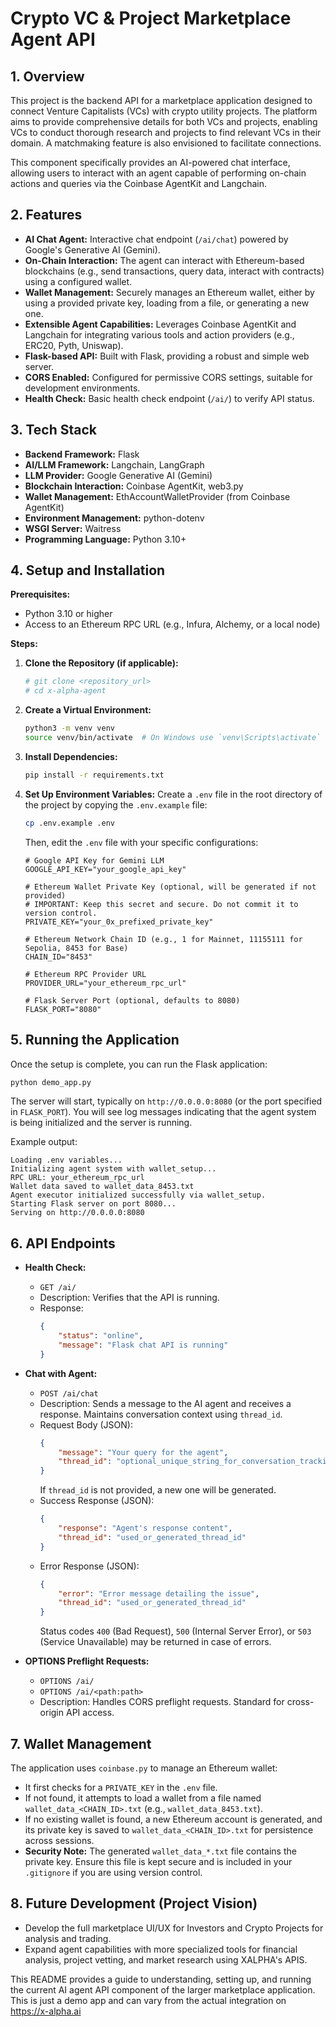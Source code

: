 # Crypto VC & Project Marketplace Agent API

## 1. Overview

This project is the backend API for a marketplace application designed to connect Venture Capitalists (VCs) with crypto utility projects. The platform aims to provide comprehensive details for both VCs and projects, enabling VCs to conduct thorough research and projects to find relevant VCs in their domain. A matchmaking feature is also envisioned to facilitate connections.

This component specifically provides an AI-powered chat interface, allowing users to interact with an agent capable of performing on-chain actions and queries via the Coinbase AgentKit and Langchain.

## 2. Features

*   **AI Chat Agent:** Interactive chat endpoint (`/ai/chat`) powered by Google's Generative AI (Gemini).
*   **On-Chain Interaction:** The agent can interact with Ethereum-based blockchains (e.g., send transactions, query data, interact with contracts) using a configured wallet.
*   **Wallet Management:** Securely manages an Ethereum wallet, either by using a provided private key, loading from a file, or generating a new one.
*   **Extensible Agent Capabilities:** Leverages Coinbase AgentKit and Langchain for integrating various tools and action providers (e.g., ERC20, Pyth, Uniswap).
*   **Flask-based API:** Built with Flask, providing a robust and simple web server.
*   **CORS Enabled:** Configured for permissive CORS settings, suitable for development environments.
*   **Health Check:** Basic health check endpoint (`/ai/`) to verify API status.

## 3. Tech Stack

*   **Backend Framework:** Flask
*   **AI/LLM Framework:** Langchain, LangGraph
*   **LLM Provider:** Google Generative AI (Gemini)
*   **Blockchain Interaction:** Coinbase AgentKit, web3.py
*   **Wallet Management:** EthAccountWalletProvider (from Coinbase AgentKit)
*   **Environment Management:** python-dotenv
*   **WSGI Server:** Waitress
*   **Programming Language:** Python 3.10+

## 4. Setup and Installation

**Prerequisites:**
*   Python 3.10 or higher
*   Access to an Ethereum RPC URL (e.g., Infura, Alchemy, or a local node)

**Steps:**

1.  **Clone the Repository (if applicable):**
    ```bash
    # git clone <repository_url>
    # cd x-alpha-agent
    ```

2.  **Create a Virtual Environment:**
    ```bash
    python3 -m venv venv
    source venv/bin/activate  # On Windows use `venv\Scripts\activate`
    ```

3.  **Install Dependencies:**
    ```bash
    pip install -r requirements.txt
    ```

4.  **Set Up Environment Variables:**
    Create a `.env` file in the root directory of the project by copying the `.env.example` file:
    ```bash
    cp .env.example .env
    ```
    Then, edit the `.env` file with your specific configurations:
    ```env
    # Google API Key for Gemini LLM
    GOOGLE_API_KEY="your_google_api_key"

    # Ethereum Wallet Private Key (optional, will be generated if not provided)
    # IMPORTANT: Keep this secret and secure. Do not commit it to version control.
    PRIVATE_KEY="your_0x_prefixed_private_key"

    # Ethereum Network Chain ID (e.g., 1 for Mainnet, 11155111 for Sepolia, 8453 for Base)
    CHAIN_ID="8453"

    # Ethereum RPC Provider URL
    PROVIDER_URL="your_ethereum_rpc_url"

    # Flask Server Port (optional, defaults to 8080)
    FLASK_PORT="8080"
    ```

## 5. Running the Application

Once the setup is complete, you can run the Flask application:

```bash
python demo_app.py
```

The server will start, typically on `http://0.0.0.0:8080` (or the port specified in `FLASK_PORT`). You will see log messages indicating that the agent system is being initialized and the server is running.

Example output:
```
Loading .env variables...
Initializing agent system with wallet_setup...
RPC URL: your_ethereum_rpc_url
Wallet data saved to wallet_data_8453.txt
Agent executor initialized successfully via wallet_setup.
Starting Flask server on port 8080...
Serving on http://0.0.0.0:8080
```

## 6. API Endpoints

*   **Health Check:**
    *   `GET /ai/`
    *   Description: Verifies that the API is running.
    *   Response:
        ```json
        {
            "status": "online",
            "message": "Flask chat API is running"
        }
        ```

*   **Chat with Agent:**
    *   `POST /ai/chat`
    *   Description: Sends a message to the AI agent and receives a response. Maintains conversation context using `thread_id`.
    *   Request Body (JSON):
        ```json
        {
            "message": "Your query for the agent",
            "thread_id": "optional_unique_string_for_conversation_tracking"
        }
        ```
        If `thread_id` is not provided, a new one will be generated.
    *   Success Response (JSON):
        ```json
        {
            "response": "Agent's response content",
            "thread_id": "used_or_generated_thread_id"
        }
        ```
    *   Error Response (JSON):
        ```json
        {
            "error": "Error message detailing the issue",
            "thread_id": "used_or_generated_thread_id"
        }
        ```
        Status codes `400` (Bad Request), `500` (Internal Server Error), or `503` (Service Unavailable) may be returned in case of errors.

*   **OPTIONS Preflight Requests:**
    *   `OPTIONS /ai/`
    *   `OPTIONS /ai/<path:path>`
    *   Description: Handles CORS preflight requests. Standard for cross-origin API access.

## 7. Wallet Management

The application uses `coinbase.py` to manage an Ethereum wallet:
*   It first checks for a `PRIVATE_KEY` in the `.env` file.
*   If not found, it attempts to load a wallet from a file named `wallet_data_<CHAIN_ID>.txt` (e.g., `wallet_data_8453.txt`).
*   If no existing wallet is found, a new Ethereum account is generated, and its private key is saved to `wallet_data_<CHAIN_ID>.txt` for persistence across sessions.
*   **Security Note:** The generated `wallet_data_*.txt` file contains the private key. Ensure this file is kept secure and is included in your `.gitignore` if you are using version control.

## 8. Future Development (Project Vision)

*   Develop the full marketplace UI/UX for Investors and Crypto Projects for analysis and trading.
*   Expand agent capabilities with more specialized tools for financial analysis, project vetting, and market research using XALPHA's APIS.

This README provides a guide to understanding, setting up, and running the current AI agent API component of the larger marketplace application.
This is just a demo app and can vary from the actual integration on https://x-alpha.ai
